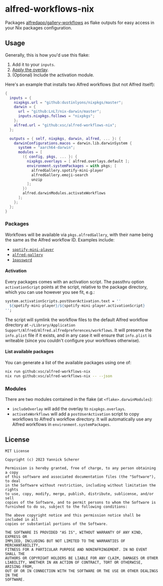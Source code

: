 # alfred-workflows-nix

Packages [alfredapp/gallery-workflows][repo] as flake outputs for easy access
in your Nix packages configuration.

[repo]: https://github.com/alfredapp/gallery-workflows

## Usage

Generally, this is how you'd use this flake:

1. Add it to your `inputs`.
2. [Apply the overlay][nixos-overlays].
3. (Optional) Include the activation module.

Here's an example that installs two Alfred workflows (but not Alfred itself):

```nix
{
  inputs = {
    nixpkgs.url = "github:dustinlyons/nixpkgs/master";
    darwin = {
      url = "github:LnL7/nix-darwin/master";
      inputs.nixpkgs.follows = "nixpkgs";
    };
    alfred.url = "github:xsc/alfred-workflows-nix";
  };

  outputs = { self, nixpkgs, darwin, alfred, ... }: {
    darwinConfigurations.macos = darwin.lib.darwinSystem {
      system = "aarch64-darwin";
      modules = [
        ({ config, pkgs, ... }: {
          nixpkgs.overlays = [ alfred.overlays.default ];
          environment.systemPackages = with pkgs; [
            alfredGallery.spotify-mini-player
            alfredGallery.emoji-search
            unzip
          ];
        })
        alfred.darwinModules.activateWorkflows
      ];
    };
  };
}
```

[nixos-overlays]: https://nixos.wiki/wiki/Flakes#Importing_packages_from_multiple_channels

### Packages

Workflows will be available via `pkgs.alfredGallery`, with their name being the
same as the Alfred workflow ID. Examples include:

- [`spotify-mini-player`](https://alfred.app/workflows/vdesabou/spotify-mini-player/)
- [`alfred-gallery`](https://alfred.app/workflows/alfredapp/alfred-gallery/)
- [`1password`](https://alfred.app/workflows/alfredapp/1password/)

#### Activation

Every packages comes with an activation script. The passthru option
`activationScript` points at the script, relative to the package directory,
which you can use however you see fit, e.g.:

```nix
system.activationScripts.postUserActivation.text = ''
  ${spotify-mini-player}/${spotify-mini-player.activationScript}
'';
```

The script will symlink the workflow files to the default Alfred workflow
directory at `~/Library/Application
Support/Alfred/Alfred.alfredpreferences/workflows`. It will preserve the
`info.plist` file if it exists, and in any case it will ensure that `info.plist`
is writeable (since you couldn't configure your workflows otherwise).

#### List available packages

You can generate a list of the available packages using one of:

```sh
nix run github:xsc/alfred-workflows-nix
nix run github:xsc/alfred-workflows-nix -- --json
```

### Modules

There are two modules contained in the flake (at `<flake>.darwinModules`):

- `includeOverlay` will add the overlay to `nixpkgs.overlays`.
- `activateWorkflows` will add a `postUserActivation` script to copy workflows to
  Alfred's workflow directory. It will automatically use any Alfred workflows
  in `environment.systemPackages`.


## License

```
MIT License

Copyright (c) 2023 Yannick Scherer

Permission is hereby granted, free of charge, to any person obtaining a copy
of this software and associated documentation files (the "Software"), to deal
in the Software without restriction, including without limitation the rights
to use, copy, modify, merge, publish, distribute, sublicense, and/or sell
copies of the Software, and to permit persons to whom the Software is
furnished to do so, subject to the following conditions:

The above copyright notice and this permission notice shall be included in all
copies or substantial portions of the Software.

THE SOFTWARE IS PROVIDED "AS IS", WITHOUT WARRANTY OF ANY KIND, EXPRESS OR
IMPLIED, INCLUDING BUT NOT LIMITED TO THE WARRANTIES OF MERCHANTABILITY,
FITNESS FOR A PARTICULAR PURPOSE AND NONINFRINGEMENT. IN NO EVENT SHALL THE
AUTHORS OR COPYRIGHT HOLDERS BE LIABLE FOR ANY CLAIM, DAMAGES OR OTHER
LIABILITY, WHETHER IN AN ACTION OF CONTRACT, TORT OR OTHERWISE, ARISING FROM,
OUT OF OR IN CONNECTION WITH THE SOFTWARE OR THE USE OR OTHER DEALINGS IN THE
SOFTWARE.
```
